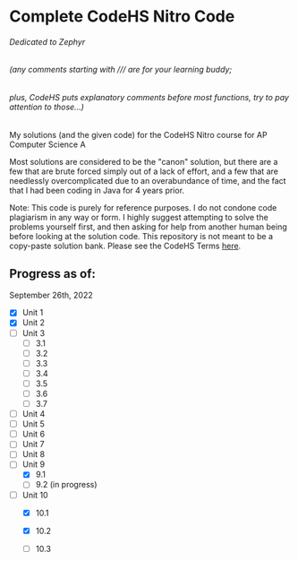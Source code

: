 # Complete CodeHS Nitro Code
###### Dedicated to Zephyr 
###### (any comments starting with /// are for your learning buddy; 
######  plus, CodeHS puts explanatory comments before most functions, try to pay attention to those...)
My solutions (and the given code) for the CodeHS Nitro course for AP Computer Science A 

Most solutions are considered to be the "canon" solution, but there are a few that are brute forced simply out of a lack of effort, and a few that are needlessly overcomplicated due to an overabundance of time, and the fact that I had been coding in Java for 4 years prior.

Note: This code is purely for reference purposes. I do not condone code plagiarism in any way or form. I highly suggest attempting to solve the problems yourself first, and then asking for help from another human being before looking at the solution code. This repository is not meant to be a copy-paste solution bank. 
Please see the CodeHS Terms [here](https://codehs.com/terms).

## Progress as of:
September 26th, 2022

- [x] Unit 1
- [x] Unit 2
- [ ] Unit 3
  - [ ] 3.1
  - [ ] 3.2
  - [ ] 3.3
  - [ ] 3.4
  - [ ] 3.5
  - [ ] 3.6
  - [ ] 3.7       
- [ ] Unit 4
- [ ] Unit 5
- [ ] Unit 6
- [ ] Unit 7
- [ ] Unit 8
- [ ] Unit 9
  - [x] 9.1 
  - [ ] 9.2 (in progress)
- [ ] Unit 10
  - [x] 10.1
  - [x] 10.2
  - [ ] 10.3
  
